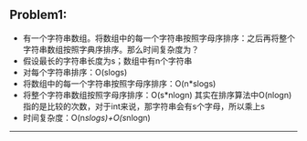 ## Problem1:
- 有一个字符串数组。将数组中的每一个字符串按照字母序排序：之后再将整个字符串数组按照字典序排序。那么时间复杂度为？
- 假设最长的字符串长度为s；数组中有n个字符串
- 对每个字符串排序：O(slogs)
- 将数组中的每一个字符串按照字母序排序：O(n*slogs)
- 将整个字符串数组按照字母序排序：O(s*nlogn)   其实在排序算法中O(nlogn)指的是比较的次数，对于int来说，那字符串会有s个字母，所以乘上s
- 时间复杂度：O(n*slogs)+O(s*nlogn)
---
